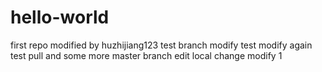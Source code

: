 # hello-world
first repo
modified by huzhijiang123
test branch modify
test modify again
test pull and some more
master branch edit
local change
modify 1
